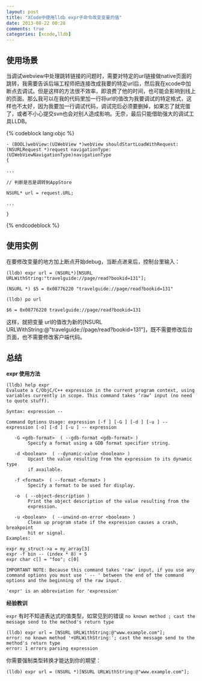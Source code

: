 ```yaml
---
layout: post
title: "XCode中使用lldb expr子命令改变变量的值"
date: 2013-08-22 00:28
comments: true
categories: [xcode,lldb]
---
```


## 使用场景
当调试webview中处理跳转链接的问题时，需要对特定的url链接做native页面的跳转，我需要告诉后端工程师把连接改成我要的特定url后，然后我在xcode中加断点去调试。但是这样的方法很不效率，即浪费了他的时间，也可能会影响到线上的页面。那么我可以在我的代码里加一行将url的值改为我要调试的特定格式，这样也不太好，因为我要加一行调试代码，调试完后必须要删掉，如果忘了就完蛋了，或者不小心提交svn也会对别人造成影响。无奈，最后只能借助强大的调试工具LLDB。

{% codeblock lang:objc %}

	- (BOOL)webView:(UIWebView *)webView shouldStartLoadWithRequest:(NSURLRequest *)request navigationType:    (UIWebViewNavigationType)navigationType
	{
	
	...
	
	// 判断是否是调转到AppStore
	
	NSURL* url = request.URL;
	
	...
	
	}
{% endcodeblock %}
	
## 使用实例
在要修改变量的地方加上断点开始debug，当断点进来后，控制台里输入：


	(lldb) expr url = (NSURL*)[NSURL URLWithString:"travelguide://page/read?bookid=131"];
	 
	(NSURL *) $5 = 0x08776220 "travelguide://page/read?bookid=131"
	 
	(lldb) po url
 
	$6 = 0x08776220 travelguide://page/read?bookid=131

这样，就把变量 url的值改为新的[NSURL URLWithString:@"travelguide://page/read?bookid=131"]，既不需要修改后台页面，也不需要修改客户端代码。	

## 总结
 __expr 使用方法__


	(lldb) help expr
	Evaluate a C/ObjC/C++ expression in the current program context, using variables currently in scope. This command takes ‘raw’ input (no need to quote stuff).
	
	Syntax: expression --
	
	Command Options Usage: expression [-f ] [-G ] [-d ] [-u ] -- expression [-o] [-d ] [-u ] -- expression
	
	   -G <gdb-format>  ( --gdb-format <gdb-format> )
	        Specify a format using a GDB format specifier string.
	
	   -d <boolean>  ( --dynamic-value <boolean> )
	        Upcast the value resulting from the expression to its dynamic type
	        if available.
	
	   -f <format>  ( --format <format> )
	        Specify a format to be used for display.
	
	   -o  ( --object-description )
	        Print the object description of the value resulting from the
	        expression.
	
	   -u <boolean>  ( --unwind-on-error <boolean> )
	        Clean up program state if the expression causes a crash, breakpoint
	        hit or signal.
	Examples:
	
	expr my_struct->a = my_array[3]
	expr -f bin -- (index * 8) + 5
	expr char c[] = "foo"; c[0]
	
	IMPORTANT NOTE: Because this command takes 'raw' input, if you use any command options you must use ' -- ' between the end of the command options and the beginning of the raw input.
	
	'expr' is an abbreviation for 'expression'
	
__经验教训__

`expr`	有时不知道表达式的值类型，如常见到的错误 `no known method ; cast the message send to the method's return type`

	(lldb) expr url = [NSURL URLWithString:@"www.example.com"];
	error: no known method '+URLWithString:'; cast the message send to the method's return type
	error: 1 errors parsing expression
	
你需要强制类型转换才能达到你的期望：

	(lldb) expr url = (NSURL *)[NSURL URLWithString:@"www.example.com"];
	